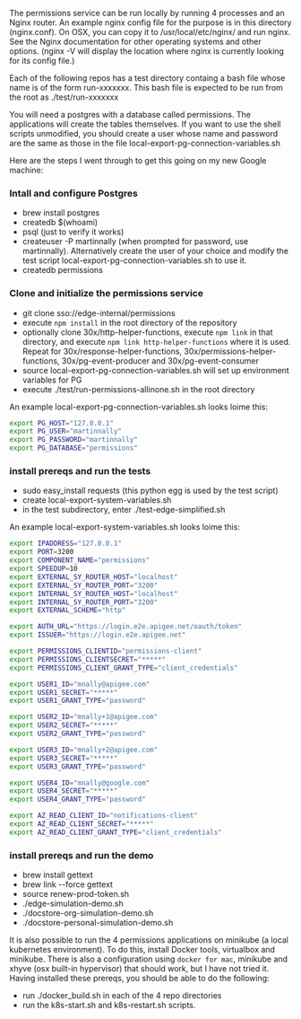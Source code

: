 The permissions service can be run locally by running 4 processes and an Nginx router. An example nginx config file for the purpose is in this directory (nginx.conf).
On OSX, you can copy it to /usr/local/etc/nginx/ and run nginx. See the Nginx documentation for other operating systems and other options.
(nginx -V will display the location where nginx is currently looking for its config file.)

Each of the following repos has a test directory containg a bash file whose name is of the form run-xxxxxxx. This bash file is expected to be run from the root as ./test/run-xxxxxxx

You will need a postgres with a database called permissions. The applications will create the tables themselves. If you want to use the shell scripts unmodified, you should create
a user whose name and password are the same as those in the file local-export-pg-connection-variables.sh

Here are the steps I went through to get this going on my new Google machine:

### Intall and configure Postgres
* brew install postgres
* createdb $(whoami)
* psql (just to verify it works)
* createuser -P martinnally (when prompted for password, use martinnally). Alternatively create the user of your choice and modify the test script local-export-pg-connection-variables.sh to use it. 
* createdb permissions

### Clone and initialize the permissions service
* git clone sso://edge-internal/permissions
* execute `npm install` in the root directory of the repository
* optionally clone 30x/http-helper-functions, execute `npm link` in that directory, and execute `npm link http-helper-functions` where it is used. Repeat for 30x/response-helper-functions, 30x/permissions-helper-functions, 30x/pg-event-producer and 30x/pg-event-consumer 
* source local-export-pg-connection-variables.sh will set up environment variables for PG
* execute ./test/run-permissions-allinone.sh in the root directory

An example local-export-pg-connection-variables.sh looks loime this:
```bash
export PG_HOST="127.0.0.1"
export PG_USER="martinnally"
export PG_PASSWORD="martinnally"
export PG_DATABASE="permissions" 
```

### install prereqs and run the tests
* sudo easy_install requests (this python egg is used by the test script)
* create local-export-system-variables.sh
* in the test subdirectory, enter ./test-edge-simplified.sh

An example local-export-system-variables.sh looks loime this:
```bash
export IPADDRESS="127.0.0.1"
export PORT=3200
export COMPONENT_NAME="permissions"
export SPEEDUP=10
export EXTERNAL_SY_ROUTER_HOST="localhost"
export EXTERNAL_SY_ROUTER_PORT="3200"
export INTERNAL_SY_ROUTER_HOST="localhost"
export INTERNAL_SY_ROUTER_PORT="3200"
export EXTERNAL_SCHEME="http"

export AUTH_URL="https://login.e2e.apigee.net/oauth/token"
export ISSUER="https://login.e2e.apigee.net"

export PERMISSIONS_CLIENTID="permissions-client"
export PERMISSIONS_CLIENTSECRET="*****"
export PERMISSIONS_CLIENT_GRANT_TYPE="client_credentials"

export USER1_ID="mnally@apigee.com"
export USER1_SECRET="*****"
export USER1_GRANT_TYPE="password"

export USER2_ID="mnally+1@apigee.com"
export USER2_SECRET="*****"
export USER2_GRANT_TYPE="password"

export USER3_ID="mnally+2@apigee.com"
export USER3_SECRET="*****"
export USER3_GRANT_TYPE="password"

export USER4_ID="mnally@google.com"
export USER4_SECRET="*****"
export USER4_GRANT_TYPE="password"

export AZ_READ_CLIENT_ID="notifications-client"
export AZ_READ_CLIENT_SECRET="*****"
export AZ_READ_CLIENT_GRANT_TYPE="client_credentials"
```

### install prereqs and run the demo
* brew install gettext
* brew link --force gettext
* source renew-prod-token.sh
* ./edge-simulation-demo.sh
* ./docstore-org-simulation-demo.sh
* ./docstore-personal-simulation-demo.sh

It is also possible to run the 4 permissions applications on minikube (a local kubernetes environment).
To do this, install Docker tools, virtualbox and minikube. There is also a configuration using `docker for mac`, minikube and
xhyve (osx built-in hypervisor) that should work, but I have not tried it. Having installed these prereqs, you
should be able to do the following:
* run ./docker_build.sh in each of the 4 repo directories
* run the k8s-start.sh and k8s-restart.sh scripts.
